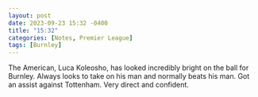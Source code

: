 ```yaml
---
layout: post
date: 2023-09-23 15:32 -0400
title: "15:32"
categories: [Notes, Premier League]
tags: [Burnley]
---
```


The American, Luca Koleosho, has looked incredibly bright on the ball for Burnley. Always looks to take on his man and normally beats his man. Got an assist against Tottenham. Very direct and confident.



